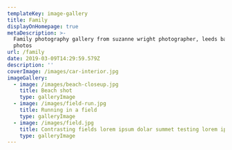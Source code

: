 ```yaml
---
templateKey: image-gallery
title: Family
displayOnHomepage: true
metaDescription: >-
  Family photography gallery from suzanne wright photographer, leeds based
  photos
url: /family
date: 2019-03-09T14:29:59.579Z
description: ''
coverImage: /images/car-interior.jpg
imageGallery:
  - image: /images/beach-closeup.jpg
    title: Beach shot
    type: galleryImage
  - image: /images/field-run.jpg
    title: Running in a field
    type: galleryImage
  - image: /images/field.jpg
    title: Contrasting fields lorem ipsum dolar summet testing lorem ipsum test
    type: galleryImage
---
```


